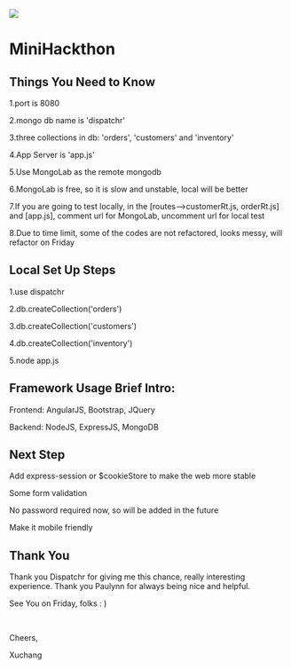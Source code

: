 <img src="http://www.dispatchr.com/img/logo.png"> 
<h1>MiniHackthon</h1>
<h2>Things You Need to Know</h2>
<p>1.port is 8080</p>
<p>2.mongo db name is 'dispatchr'</p>
<p>3.three collections in db: 'orders', 'customers' and 'inventory'</p>
<p>4.App Server is 'app.js'</p>
<p>5.Use MongoLab as the remote mongodb</p>
<p>6.MongoLab is free, so it is slow and unstable, local will be better</p>
<p>7.If you are going to test locally, in the [routes-->customerRt.js, orderRt.js] and [app.js], comment url for MongoLab, uncomment url for local test</p>
<p>8.Due to time limit, some of the codes are not refactored, looks messy, will refactor on Friday</p>

<h2>Local Set Up Steps</h2>
<p>1.use dispatchr</p>
<p>2.db.createCollection('orders')</p>
<p>3.db.createCollection('customers')</p>
<p>4.db.createCollection('inventory')</p>
<p>5.node app.js</p>

<h2>Framework Usage Brief Intro:</h2>
<p>Frontend: AngularJS, Bootstrap, JQuery</p>
<p>Backend: NodeJS, ExpressJS, MongoDB</p>

<h2>Next Step</h2>
<p>Add express-session or $cookieStore to make the web more stable</p>
<p>Some form validation</p>
<p>No password required now, so will be added in the future</p>
<p>Make it mobile friendly</p>

<h2>Thank You</h2>
<p>Thank you Dispatchr for giving me this chance, really interesting experience.
Thank you Paulynn for always being nice and helpful.</p>
<p>See You on Friday, folks : )</p>
<br>
<p>Cheers,</p>
<p>Xuchang</p>
